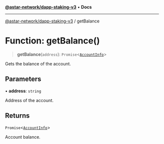 [**@astar-network/dapp-staking-v3**](../README.md) • **Docs**

***

[@astar-network/dapp-staking-v3](../globals.md) / getBalance

# Function: getBalance()

> **getBalance**(`address`): `Promise`\<[`AccountInfo`](../interfaces/AccountInfo.md)\>

Gets the balance of the account.

## Parameters

• **address**: `string`

Address of the account.

## Returns

`Promise`\<[`AccountInfo`](../interfaces/AccountInfo.md)\>

Account balance.
